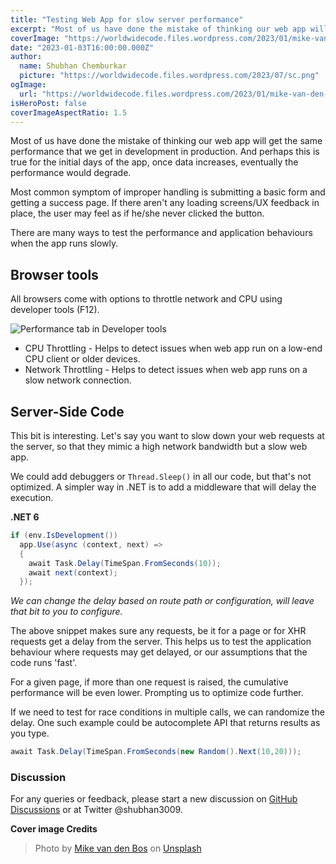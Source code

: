 ```yaml
---
title: "Testing Web App for slow server performance"
excerpt: "Most of us have done the mistake of thinking our web app will get the same performance that we get in development in production. Let's look at ways to test your web app for slow server performance"
coverImage: "https://worldwidecode.files.wordpress.com/2023/01/mike-van-den-bos-jf1eomjlqi0-unsplash.jpg"
date: "2023-01-03T16:00:00.000Z"
author:
  name: Shubhan Chemburkar
  picture: "https://worldwidecode.files.wordpress.com/2023/07/sc.png"
ogImage:
  url: "https://worldwidecode.files.wordpress.com/2023/01/mike-van-den-bos-jf1eomjlqi0-unsplash.jpg"
isHeroPost: false
coverImageAspectRatio: 1.5
---
```


Most of us have done the mistake of thinking our web app will get the same performance that we get in development in production. 
And perhaps this is true for the initial days of the app, once data increases, eventually the performance would degrade.

Most common symptom of improper handling is submitting a basic form and getting a success page. If there aren't any loading screens/UX feedback in place, the user may feel as if he/she never clicked the button.

There are many ways to test the performance and application behaviours when the app runs slowly.

## Browser tools

All browsers come with options to throttle network and CPU using developer tools (F12).

![Performance tab in Developer tools](https://worldwidecode.files.wordpress.com/2023/01/browser-performance-tools.png)

- CPU Throttling - Helps to detect issues when web app run on a low-end CPU client or older devices.
- Network Throttling - Helps to detect issues when web app runs on a slow network connection.


## Server-Side Code

This bit is interesting. Let's say you want to slow down your web requests at the server, so that they mimic a high network bandwidth but a slow web app.

We could add debuggers or `Thread.Sleep()` in all our code, but that's not optimized. A simpler way in .NET is to add a middleware that will delay the execution.

**.NET 6**
```csharp
if (env.IsDevelopment())
  app.Use(async (context, next) =>
  {
    await Task.Delay(TimeSpan.FromSeconds(10)); 
    await next(context);
  });

```

*We can change the delay based on route path or configuration, will leave that bit to you to configure.*

The above snippet makes sure any requests, be it for a page or for XHR requests get a delay from the server. This helps us to test the application behaviour where requests may get delayed, or our assumptions that the code runs 'fast'.

For a given page, if more than one request is raised, the cumulative performance will be even lower. Prompting us to optimize code further.


If we need to test for race conditions in multiple calls, we can randomize the delay. One such example could be autocomplete API that returns results as you type.

```csharp
await Task.Delay(TimeSpan.FromSeconds(new Random().Next(10,20))); 
```


### Discussion


For any queries or feedback, please start a new discussion on [GitHub Discussions](https://github.com/schemburkar/octocat.dev/discussions/new) or at Twitter @shubhan3009.



**Cover image Credits**

> Photo by [Mike van den Bos](https://unsplash.com/@mike_van_den_bos?utm_source=unsplash&utm_medium=referral&utm_content=creditCopyText) on [Unsplash](https://unsplash.com/photos/jf1EomjlQi0?utm_source=unsplash&utm_medium=referral&utm_content=creditCopyText)

  
